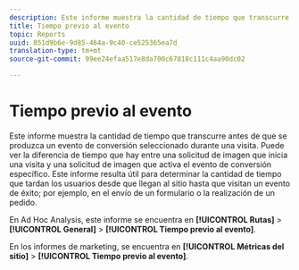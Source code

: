 ```yaml
---
description: Este informe muestra la cantidad de tiempo que transcurre antes de que se produzca un evento de conversión seleccionado durante una visita. Puede ver la diferencia de tiempo que hay entre una solicitud de imagen que inicia una visita y una solicitud de imagen que activa el evento de conversión específico. Este informe resulta útil para determinar la cantidad de tiempo que tardan los usuarios desde que llegan al sitio hasta que visitan un evento de éxito; por ejemplo, en el envío de un formulario o la realización de un pedido.
title: Tiempo previo al evento
topic: Reports
uuid: 851d9b6e-9d85-464a-9c40-ce525365ea7d
translation-type: tm+mt
source-git-commit: 99ee24efaa517e8da700c67818c111c4aa90dc02

---
```



# Tiempo previo al evento

Este informe muestra la cantidad de tiempo que transcurre antes de que se produzca un evento de conversión seleccionado durante una visita. Puede ver la diferencia de tiempo que hay entre una solicitud de imagen que inicia una visita y una solicitud de imagen que activa el evento de conversión específico. Este informe resulta útil para determinar la cantidad de tiempo que tardan los usuarios desde que llegan al sitio hasta que visitan un evento de éxito; por ejemplo, en el envío de un formulario o la realización de un pedido.

En Ad Hoc Analysis, este informe se encuentra en **[!UICONTROL Rutas]** &gt; **[!UICONTROL General]** &gt; **[!UICONTROL Tiempo previo al evento]**.

En los informes de marketing, se encuentra en **[!UICONTROL Métricas del sitio]** &gt; **[!UICONTROL Tiempo previo al evento]**.
